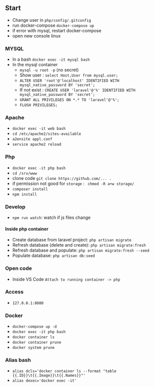 ## Start
-  Change user in `php/config/.gitconfig`
-  run docker-compose `docker-compose up`
-  if error with mysql, restart docker-compose
-  open new console linux

### MYSQL
- In a bash `docker exec -it mysql bash`
- In the mysql container
  -  `mysql -u root -p` (no secret)
  -  Show user : `select Host,User from mysql.user;`
  -  `ALTER USER 'root'@'localhost' IDENTIFIED WITH mysql_native_password BY 'secret';`
  -  If not exist : `CREATE USER 'laravel'@'%' IDENTIFIED WITH mysql_native_password BY 'secret';`
  -  `GRANT ALL PRIVILEGES ON *.* TO 'laravel'@'%';`
  -  `FLUSH PRIVILEGES;`

### Apache
-  `docker exec -it web bash`
-  `cd /etc/apache2/sites-available`
-  `a2ensite appl.conf`
-  `service apache2 reload`

### Php
-  `docker exec -it php bash`
-  `cd /srv/www`
-  clone code `git clone https://github.com/... .`
-  if permission not good for `storage` : ` chmod -R a+w storage/`
-  `composer install`
-  `npm install`

### Develop
-  `npm run watch`: watch if js files change
#### Inside php container
-  Create database from laravel project: `php artisan migrate`
-  Refresh database (delete and create): `php artisan migrate:fresh`
-  Refresh database and populate: `php artisan migrate:fresh --seed`
-  Populate database: `php artisan db:seed`

### Open code
-  Inside VS Code `Attach to running container -> php`

### Access
  - `127.0.0.1:8080`

### Docker
-  `docker-compose up -d`
-  `docker exec -it php bash`
-  `docker container ls`
-  `docker container prune`
-  `docker system prune`

### Alias bash
-  `alias dcls='docker container ls --format "table {{.ID}}\t{{.Image}}\t{{.Names}}"'`
-  `alias dexec='docker exec -it'`